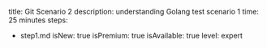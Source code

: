 title: Git Scenario 2
description: understanding Golang test scenario 1
time: 25 minutes
steps:
  - step1.md
isNew: true
isPremium: true
isAvailable: true
level: expert
